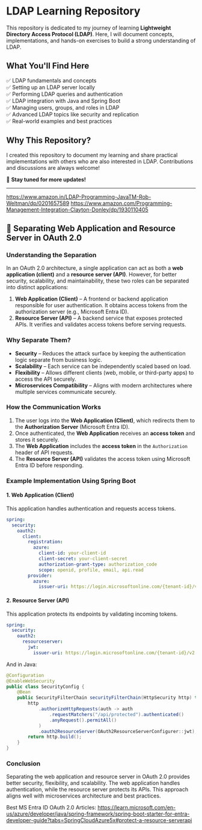 # **LDAP Learning Repository**  

This repository is dedicated to my journey of learning **Lightweight Directory Access Protocol (LDAP)**. Here, I will document concepts, implementations, and hands-on exercises to build a strong understanding of LDAP.  

## **What You'll Find Here**  
✅ LDAP fundamentals and concepts  
✅ Setting up an LDAP server locally  
✅ Performing LDAP queries and authentication  
✅ LDAP integration with Java and Spring Boot  
✅ Managing users, groups, and roles in LDAP  
✅ Advanced LDAP topics like security and replication  
✅ Real-world examples and best practices  

## **Why This Repository?**  
I created this repository to document my learning and share practical implementations with others who are also interested in LDAP. Contributions and discussions are always welcome!  

🚀 **Stay tuned for more updates!**  

---

https://www.amazon.in/LDAP-Programming-JavaTM-Rob-Weltman/dp/0201657589
https://www.amazon.com/Programming-Management-Integration-Clayton-Donley/dp/1930110405

## **🚀 Separating Web Application and Resource Server in OAuth 2.0**  

### **Understanding the Separation**  
In an OAuth 2.0 architecture, a single application can act as both a **web application (client)** and a **resource server (API)**. However, for better security, scalability, and maintainability, these two roles can be separated into distinct applications:  

1. **Web Application (Client)** – A frontend or backend application responsible for user authentication. It obtains access tokens from the authorization server (e.g., Microsoft Entra ID).  
2. **Resource Server (API)** – A backend service that exposes protected APIs. It verifies and validates access tokens before serving requests.  

### **Why Separate Them?**  
- **Security** – Reduces the attack surface by keeping the authentication logic separate from business logic.  
- **Scalability** – Each service can be independently scaled based on load.  
- **Flexibility** – Allows different clients (web, mobile, or third-party apps) to access the API securely.  
- **Microservices Compatibility** – Aligns with modern architectures where multiple services communicate securely.  

### **How the Communication Works**  
1. The user logs into the **Web Application (Client)**, which redirects them to the **Authorization Server** (Microsoft Entra ID).  
2. Once authenticated, the **Web Application** receives an **access token** and stores it securely.  
3. The **Web Application** includes the **access token** in the `Authorization` header of API requests.  
4. The **Resource Server (API)** validates the access token using Microsoft Entra ID before responding.  

### **Example Implementation Using Spring Boot**  
#### **1. Web Application (Client)**
This application handles authentication and requests access tokens.  

```yaml
spring:
  security:
    oauth2:
      client:
        registration:
          azure:
            client-id: your-client-id
            client-secret: your-client-secret
            authorization-grant-type: authorization_code
            scope: openid, profile, email, api.read
        provider:
          azure:
            issuer-uri: https://login.microsoftonline.com/{tenant-id}/v2.0
```

#### **2. Resource Server (API)**
This application protects its endpoints by validating incoming tokens.  

```yaml
spring:
  security:
    oauth2:
      resourceserver:
        jwt:
          issuer-uri: https://login.microsoftonline.com/{tenant-id}/v2.0
```

And in Java:  
```java
@Configuration
@EnableWebSecurity
public class SecurityConfig {
    @Bean
    public SecurityFilterChain securityFilterChain(HttpSecurity http) throws Exception {
        http
            .authorizeHttpRequests(auth -> auth
                .requestMatchers("/api/protected").authenticated()
                .anyRequest().permitAll()
            )
            .oauth2ResourceServer(OAuth2ResourceServerConfigurer::jwt);
        return http.build();
    }
}
```

### **Conclusion**  
Separating the web application and resource server in OAuth 2.0 provides better security, flexibility, and scalability. The web application handles authentication, while the resource server protects its APIs. This approach aligns well with microservices architecture and best practices.  

Best MS Entra ID OAuth 2.0 Articles:
https://learn.microsoft.com/en-us/azure/developer/java/spring-framework/spring-boot-starter-for-entra-developer-guide?tabs=SpringCloudAzure5x#protect-a-resource-serverapi

